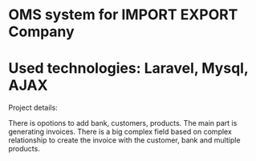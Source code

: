 <h1>OMS system for IMPORT EXPORT Company</h1>
<h1>Used technologies: Laravel, Mysql, AJAX</h1>
<p>Project details:

There is opotions to add bank, customers, products.
The main part is generating invoices.
There is a big complex field based on complex relationship to create the invoice with the customer, bank and multiple products.  

</p>
